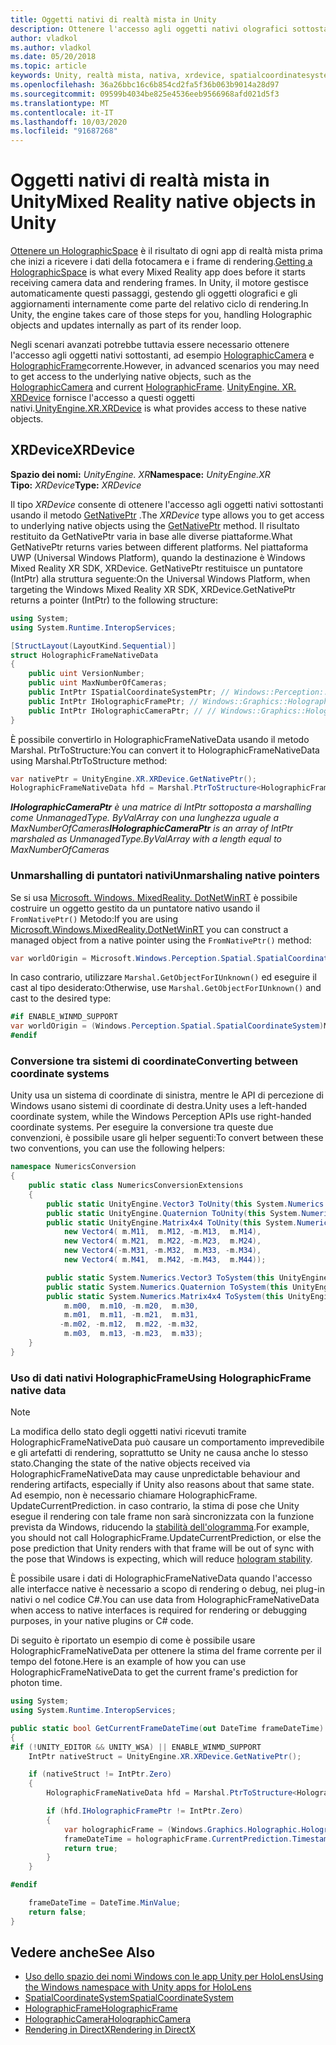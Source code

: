 ```yaml
---
title: Oggetti nativi di realtà mista in Unity
description: Ottenere l'accesso agli oggetti nativi olografici sottostanti in Unity.
author: vladkol
ms.author: vladkol
ms.date: 05/20/2018
ms.topic: article
keywords: Unity, realtà mista, nativa, xrdevice, spatialcoordinatesystem, holographicframe, holographiccamera, ispatialcoordinatesystem, iholographicframe, iholographiccamera, getnativeptr
ms.openlocfilehash: 36a26bbc16c6b854cd2fa5f36b063b9014a28d97
ms.sourcegitcommit: 09599b4034be825e4536eeb9566968afd021d5f3
ms.translationtype: MT
ms.contentlocale: it-IT
ms.lasthandoff: 10/03/2020
ms.locfileid: "91687268"
---
```

# <a name="mixed-reality-native-objects-in-unity"></a><span data-ttu-id="bec31-104">Oggetti nativi di realtà mista in Unity</span><span class="sxs-lookup"><span data-stu-id="bec31-104">Mixed Reality native objects in Unity</span></span>

<span data-ttu-id="bec31-105">[Ottenere un HolographicSpace](../native/getting-a-holographicspace.md) è il risultato di ogni app di realtà mista prima che inizi a ricevere i dati della fotocamera e i frame di rendering.</span><span class="sxs-lookup"><span data-stu-id="bec31-105">[Getting a HolographicSpace](../native/getting-a-holographicspace.md) is what every Mixed Reality app does before it starts receiving camera data and rendering frames.</span></span> <span data-ttu-id="bec31-106">In Unity, il motore gestisce automaticamente questi passaggi, gestendo gli oggetti olografici e gli aggiornamenti internamente come parte del relativo ciclo di rendering.</span><span class="sxs-lookup"><span data-stu-id="bec31-106">In Unity, the engine takes care of those steps for you, handling Holographic objects and updates internally as part of its render loop.</span></span>

<span data-ttu-id="bec31-107">Negli scenari avanzati potrebbe tuttavia essere necessario ottenere l'accesso agli oggetti nativi sottostanti, ad esempio <a href="https://docs.microsoft.com/uwp/api/windows.graphics.holographic.holographiccamera" target="_blank">HolographicCamera</a> e <a href="https://docs.microsoft.com/uwp/api/windows.graphics.holographic.holographicframe" target="_blank">HolographicFrame</a>corrente.</span><span class="sxs-lookup"><span data-stu-id="bec31-107">However, in advanced scenarios you may need to get access to the underlying native objects, such as the <a href="https://docs.microsoft.com/uwp/api/windows.graphics.holographic.holographiccamera" target="_blank">HolographicCamera</a> and current <a href="https://docs.microsoft.com/uwp/api/windows.graphics.holographic.holographicframe" target="_blank">HolographicFrame</a>.</span></span> <span data-ttu-id="bec31-108"><a href="https://docs.unity3d.com/ScriptReference/XR.XRDevice.html" target="_blank">UnityEngine. XR. XRDevice</a> fornisce l'accesso a questi oggetti nativi.</span><span class="sxs-lookup"><span data-stu-id="bec31-108"><a href="https://docs.unity3d.com/ScriptReference/XR.XRDevice.html" target="_blank">UnityEngine.XR.XRDevice</a> is what provides access to these native objects.</span></span>

## <a name="xrdevice"></a><span data-ttu-id="bec31-109">XRDevice</span><span class="sxs-lookup"><span data-stu-id="bec31-109">XRDevice</span></span> 

<span data-ttu-id="bec31-110">**Spazio dei nomi:** *UnityEngine. XR*</span><span class="sxs-lookup"><span data-stu-id="bec31-110">**Namespace:** *UnityEngine.XR*</span></span><br>
<span data-ttu-id="bec31-111">**Tipo:** *XRDevice*</span><span class="sxs-lookup"><span data-stu-id="bec31-111">**Type:** *XRDevice*</span></span>

<span data-ttu-id="bec31-112">Il tipo *XRDevice* consente di ottenere l'accesso agli oggetti nativi sottostanti usando il metodo <a href="https://docs.unity3d.com/ScriptReference/XR.XRDevice.GetNativePtr.html" target="_blank">GetNativePtr</a> .</span><span class="sxs-lookup"><span data-stu-id="bec31-112">The *XRDevice* type allows you to get access to underlying native objects using the <a href="https://docs.unity3d.com/ScriptReference/XR.XRDevice.GetNativePtr.html" target="_blank">GetNativePtr</a> method.</span></span> <span data-ttu-id="bec31-113">Il risultato restituito da GetNativePtr varia in base alle diverse piattaforme.</span><span class="sxs-lookup"><span data-stu-id="bec31-113">What GetNativePtr returns varies between different platforms.</span></span> <span data-ttu-id="bec31-114">Nel piattaforma UWP (Universal Windows Platform), quando la destinazione è Windows Mixed Reality XR SDK, XRDevice. GetNativePtr restituisce un puntatore (IntPtr) alla struttura seguente:</span><span class="sxs-lookup"><span data-stu-id="bec31-114">On the Universal Windows Platform, when targeting the Windows Mixed Reality XR SDK, XRDevice.GetNativePtr returns a pointer (IntPtr) to the following structure:</span></span> 

```cs
using System;
using System.Runtime.InteropServices;

[StructLayout(LayoutKind.Sequential)]
struct HolographicFrameNativeData
{
    public uint VersionNumber;
    public uint MaxNumberOfCameras;
    public IntPtr ISpatialCoordinateSystemPtr; // Windows::Perception::Spatial::ISpatialCoordinateSystem
    public IntPtr IHolographicFramePtr; // Windows::Graphics::Holographic::IHolographicFrame 
    public IntPtr IHolographicCameraPtr; // // Windows::Graphics::Holographic::IHolographicCamera
}
```
<span data-ttu-id="bec31-115">È possibile convertirlo in HolographicFrameNativeData usando il metodo Marshal. PtrToStructure:</span><span class="sxs-lookup"><span data-stu-id="bec31-115">You can convert it to HolographicFrameNativeData using Marshal.PtrToStructure method:</span></span>
```cs
var nativePtr = UnityEngine.XR.XRDevice.GetNativePtr();
HolographicFrameNativeData hfd = Marshal.PtrToStructure<HolographicFrameNativeData>(nativePtr);
```
<span data-ttu-id="bec31-116">***IHolographicCameraPtr** è una matrice di IntPtr sottoposta a marshalling come UnmanagedType. ByValArray con una lunghezza uguale a MaxNumberOfCameras*</span><span class="sxs-lookup"><span data-stu-id="bec31-116">***IHolographicCameraPtr** is an array of IntPtr marshaled as UnmanagedType.ByValArray with a length equal to MaxNumberOfCameras*</span></span> 

### <a name="unmarshaling-native-pointers"></a><span data-ttu-id="bec31-117">Unmarshalling di puntatori nativi</span><span class="sxs-lookup"><span data-stu-id="bec31-117">Unmarshaling native pointers</span></span>

<span data-ttu-id="bec31-118">Se si usa [Microsoft. Windows. MixedReality. DotNetWinRT](https://www.nuget.org/packages/Microsoft.Windows.MixedReality.DotNetWinRT) è possibile costruire un oggetto gestito da un puntatore nativo usando il `FromNativePtr()` Metodo:</span><span class="sxs-lookup"><span data-stu-id="bec31-118">If you are using [Microsoft.Windows.MixedReality.DotNetWinRT](https://www.nuget.org/packages/Microsoft.Windows.MixedReality.DotNetWinRT) you can construct a managed object from a native pointer using the `FromNativePtr()` method:</span></span>

```cs
var worldOrigin = Microsoft.Windows.Perception.Spatial.SpatialCoordinateSystem.FromNativePtr(hfd.ISpatialCoordinateSystemPtr);
```

<span data-ttu-id="bec31-119">In caso contrario, utilizzare `Marshal.GetObjectForIUnknown()` ed eseguire il cast al tipo desiderato:</span><span class="sxs-lookup"><span data-stu-id="bec31-119">Otherwise, use `Marshal.GetObjectForIUnknown()` and cast to the desired type:</span></span>

```cs
#if ENABLE_WINMD_SUPPORT
var worldOrigin = (Windows.Perception.Spatial.SpatialCoordinateSystem)Marshal.GetObjectForIUnknown(hfd.ISpatialCoordinateSystemPtr);
#endif
```

### <a name="converting-between-coordinate-systems"></a><span data-ttu-id="bec31-120">Conversione tra sistemi di coordinate</span><span class="sxs-lookup"><span data-stu-id="bec31-120">Converting between coordinate systems</span></span>

<span data-ttu-id="bec31-121">Unity usa un sistema di coordinate di sinistra, mentre le API di percezione di Windows usano sistemi di coordinate di destra.</span><span class="sxs-lookup"><span data-stu-id="bec31-121">Unity uses a left-handed coordinate system, while the Windows Perception APIs use right-handed coordinate systems.</span></span> <span data-ttu-id="bec31-122">Per eseguire la conversione tra queste due convenzioni, è possibile usare gli helper seguenti:</span><span class="sxs-lookup"><span data-stu-id="bec31-122">To convert between these two conventions, you can use the following helpers:</span></span>

```cs
namespace NumericsConversion
{
    public static class NumericsConversionExtensions
    {
        public static UnityEngine.Vector3 ToUnity(this System.Numerics.Vector3 v) => new UnityEngine.Vector3(v.X, v.Y, -v.Z);
        public static UnityEngine.Quaternion ToUnity(this System.Numerics.Quaternion q) => new UnityEngine.Quaternion(-q.X, -q.Y, q.Z, q.W);
        public static UnityEngine.Matrix4x4 ToUnity(this System.Numerics.Matrix4x4 m) => new UnityEngine.Matrix4x4(
            new Vector4( m.M11,  m.M12, -m.M13,  m.M14),
            new Vector4( m.M21,  m.M22, -m.M23,  m.M24),
            new Vector4(-m.M31, -m.M32,  m.M33, -m.M34),
            new Vector4( m.M41,  m.M42, -m.M43,  m.M44));

        public static System.Numerics.Vector3 ToSystem(this UnityEngine.Vector3 v) => new System.Numerics.Vector3(v.x, v.y, -v.z);
        public static System.Numerics.Quaternion ToSystem(this UnityEngine.Quaternion q) => new System.Numerics.Quaternion(-q.x, -q.y, q.z, q.w);
        public static System.Numerics.Matrix4x4 ToSystem(this UnityEngine.Matrix4x4 m) => new System.Numerics.Matrix4x4(
            m.m00,  m.m10, -m.m20,  m.m30,
            m.m01,  m.m11, -m.m21,  m.m31,
           -m.m02, -m.m12,  m.m22, -m.m32,
            m.m03,  m.m13, -m.m23,  m.m33);
    }
}
```

### <a name="using-holographicframe-native-data"></a><span data-ttu-id="bec31-123">Uso di dati nativi HolographicFrame</span><span class="sxs-lookup"><span data-stu-id="bec31-123">Using HolographicFrame native data</span></span>

> [!NOTE]
> <span data-ttu-id="bec31-124">La modifica dello stato degli oggetti nativi ricevuti tramite HolographicFrameNativeData può causare un comportamento imprevedibile e gli artefatti di rendering, soprattutto se Unity ne causa anche lo stesso stato.</span><span class="sxs-lookup"><span data-stu-id="bec31-124">Changing the state of the native objects received via HolographicFrameNativeData may cause unpredictable behaviour and rendering artifacts, especially if Unity also reasons about that same state.</span></span>  <span data-ttu-id="bec31-125">Ad esempio, non è necessario chiamare HolographicFrame. UpdateCurrentPrediction. in caso contrario, la stima di pose che Unity esegue il rendering con tale frame non sarà sincronizzata con la funzione prevista da Windows, riducendo la [stabilità dell'ologramma](../platform-capabilities-and-apis/hologram-stability.md).</span><span class="sxs-lookup"><span data-stu-id="bec31-125">For example, you should not call HolographicFrame.UpdateCurrentPrediction, or else the pose prediction that Unity renders with that frame will be out of sync with the pose that Windows is expecting, which will reduce [hologram stability](../platform-capabilities-and-apis/hologram-stability.md).</span></span>

<span data-ttu-id="bec31-126">È possibile usare i dati di HolographicFrameNativeData quando l'accesso alle interfacce native è necessario a scopo di rendering o debug, nei plug-in nativi o nel codice C#.</span><span class="sxs-lookup"><span data-stu-id="bec31-126">You can use data from HolographicFrameNativeData when access to native interfaces is required for rendering or debugging purposes, in your native plugins or C# code.</span></span> 

<span data-ttu-id="bec31-127">Di seguito è riportato un esempio di come è possibile usare HolographicFrameNativeData per ottenere la stima del frame corrente per il tempo del fotone.</span><span class="sxs-lookup"><span data-stu-id="bec31-127">Here is an example of how you can use HolographicFrameNativeData to get the current frame's prediction for photon time.</span></span> 
```cs
using System;
using System.Runtime.InteropServices;

public static bool GetCurrentFrameDateTime(out DateTime frameDateTime)
{
#if (!UNITY_EDITOR && UNITY_WSA) || ENABLE_WINMD_SUPPORT
    IntPtr nativeStruct = UnityEngine.XR.XRDevice.GetNativePtr();

    if (nativeStruct != IntPtr.Zero)
    {
        HolographicFrameNativeData hfd = Marshal.PtrToStructure<HolographicFrameNativeData>(nativeStruct);

        if (hfd.IHolographicFramePtr != IntPtr.Zero)
        {
            var holographicFrame = (Windows.Graphics.Holographic.HolographicFrame)Marshal.GetObjectForIUnknown(hfd.IHolographicFramePtr);
            frameDateTime = holographicFrame.CurrentPrediction.Timestamp.TargetTime.DateTime;
            return true;
        }
    }

#endif

    frameDateTime = DateTime.MinValue;
    return false;
}

```

## <a name="see-also"></a><span data-ttu-id="bec31-128">Vedere anche</span><span class="sxs-lookup"><span data-stu-id="bec31-128">See Also</span></span>
* [<span data-ttu-id="bec31-129">Uso dello spazio dei nomi Windows con le app Unity per HoloLens</span><span class="sxs-lookup"><span data-stu-id="bec31-129">Using the Windows namespace with Unity apps for HoloLens</span></span>](using-the-windows-namespace-with-unity-apps-for-hololens.md)
* <span data-ttu-id="bec31-130"><a href="https://docs.microsoft.com/uwp/api/windows.perception.spatial.spatialcoordinatesystem" target="_blank">SpatialCoordinateSystem</a></span><span class="sxs-lookup"><span data-stu-id="bec31-130"><a href="https://docs.microsoft.com/uwp/api/windows.perception.spatial.spatialcoordinatesystem" target="_blank">SpatialCoordinateSystem</a></span></span>
* <span data-ttu-id="bec31-131"><a href="https://docs.microsoft.com/uwp/api/windows.graphics.holographic.holographicframe" target="_blank">HolographicFrame</a></span><span class="sxs-lookup"><span data-stu-id="bec31-131"><a href="https://docs.microsoft.com/uwp/api/windows.graphics.holographic.holographicframe" target="_blank">HolographicFrame</a></span></span>
* <span data-ttu-id="bec31-132"><a href="https://docs.microsoft.com/uwp/api/windows.graphics.holographic.holographiccamera" target="_blank">HolographicCamera</a></span><span class="sxs-lookup"><span data-stu-id="bec31-132"><a href="https://docs.microsoft.com/uwp/api/windows.graphics.holographic.holographiccamera" target="_blank">HolographicCamera</a></span></span>
* [<span data-ttu-id="bec31-133">Rendering in DirectX</span><span class="sxs-lookup"><span data-stu-id="bec31-133">Rendering in DirectX</span></span>](../native/rendering-in-directx.md)

